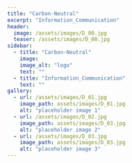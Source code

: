 ```yaml
---
title: "Carbon-Neutral"
excerpt: "Information_Communication"
header:
  image: /assets/images/D_00.jpg
  teaser: /assets/images/D_00.jpg
sidebar:
  - title: "Carbon-Neutral"
    image: 
    image_alt: "logo"
    text: ""
  - title: "Information_Communication"
    text: ""
gallery:
  - url: /assets/images/D_01.jpg
    image_path: assets/images/D_01.jpg
    alt: "placeholder image 1"
  - url: /assets/images/D_02.jpg
    image_path: assets/images/D_03.jpg
    alt: "placeholder image 2"
  - url: /assets/images/D_03.jpg
    image_path: assets/images/D_03.jpg
    alt: "placeholder image 3"
---
```

